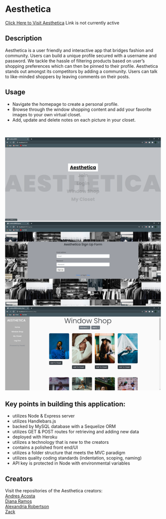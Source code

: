 # Aesthetica
<a href="https://secure-ocean-28347.herokuapp.com/" data-text="Aesthetica">Click Here to Visit Aesthetica</a> Link is not currently active
<br>

## Description
Aesthetica is a user friendly and interactive app that bridges fashion and community. Users can build a unique profile secured with a username and password. We tackle the hassle of filtering products based on user’s shopping preferences which can then be pinned to their profile. Aesthetica stands out amongst its competitors by adding a community. Users can talk to like-minded shoppers by leaving comments on their posts.

## Usage
<ul>
<li>Navigate the homepage to create a personal profile.</li>
<li>Browse through the window shopping content and add your favorite images to your own virtual closet.</li>
  <li>Add, update and delete notes on each picture in your closet.</li>
</ul>
<br><br>

<img src="./public/img/home.png" alt="home">
<img src="./public/img/join.png" alt="join">
<img src="./public/img/shop.png" alt="shop">
<br>

## Key points in building this application:
<ul>
  <li>utilizes Node & Express server</li>
  <li>utilizes Handlebars.js
  <li>backed by MySQL database with a Sequelize ORM</li>
  <li>utilizes GET & POST routes for retrieving and adding new data</li>
  <li>deployed with Heroku</li>
  <li>utilizes a technology that is new to the creators</li>
  <li>contains a polished front end/UI</li>
  <li>utilizes a folder structure that meets the MVC paradigm</li>
  <li>utilizes quality coding standards (indentation, scoping, naming)</li>
  <li>API key is protected in Node with environmental variables</li>
</ul>

## Creators
Visit the repositories of the Aesthetica creators:<br>
[Andres Acosta](https://github.com/acosta-andres-r)<br>
[Diana Ramos](https://github.com/DianaLRS)<br>
[Alexandria Robertson](https://www.github.com/alexemrob)<br>
[Zack](https://github.com/FullStackZack)
